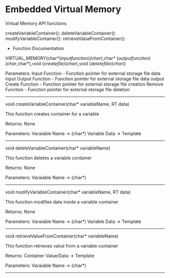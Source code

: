 # Embedded Virtual Memory

Virtual Memory API functions

createVariableContainer(): 
deleteVariableContainer():
modifyVariableContainer():
retrieveValueFromContainer():

* Function Documentation

VIRTUAL_MEMORY(char*(*inputfunction)(char*),char* (*outputfunction)(char*,char*),void (*createfile)(char*),void (*deletefile)(char*))

Parameters:
    Input Function - Function pointer for external storage file data input
    Output Function - Function pointer for external storage file data output
    Create Function - Function pointer for external storage file creation
    Remove Function - Function pointer for external storage file deletion


---------------------------------------------------------

void createVariableContainer(char* variableName, RT data)

This function creates container for a variable

Returns:
    None

Parameters:
    Varaiable Name -> (char*)
    Variable Data -> Template 

---------------------------------------------------------

void deleteVariableContainer(char* variableName)

This function deletes a variable container

Returns:
    None

Parameters:
    Varaiable Name -> (char*)

---------------------------------------------------------

void modifyVariableContainer(char* variableName, RT data)

This function modifies data inside a variable container

Returns:
    None

Parameters:
    Varaiable Name -> (char*)
    Variable Data -> Template

--------------------------------------------------------

void retrieveValueFromContainer(char* variableName)

This function retrieves value from a variable container

Returns:
    Container Value/Data -> Template

Parameters:
    Varaiable Name -> (char*)

---------------------------------------------------------

